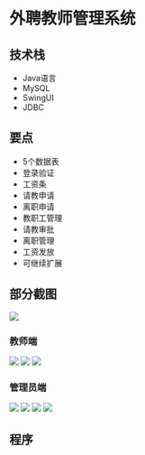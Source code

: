 # 外聘教师管理系统

<MyGlobalComponent />

## 技术栈
- Java语言
- MySQL
- SwingUI
- JDBC

## 要点
- 5个数据表
- 登录验证
- 工资条
- 请教申请
- 离职申请
- 教职工管理
- 请教审批
- 离职管理
- 工资发放
- 可继续扩展



## 部分截图
![](http://cdn.qiniu.liyansheng.top/img/20241213133741.png)
### 教师端
![](http://cdn.qiniu.liyansheng.top/img/20241213133855.png)
![](http://cdn.qiniu.liyansheng.top/img/20241213133914.png)
![](http://cdn.qiniu.liyansheng.top/img/20241213133936.png)

### 管理员端
![](http://cdn.qiniu.liyansheng.top/img/20241213134125.png)
![](http://cdn.qiniu.liyansheng.top/img/20241213134816.png)
![](http://cdn.qiniu.liyansheng.top/img/20241213134910.png)
![](http://cdn.qiniu.liyansheng.top/img/20241213134936.png)


## 程序
<PaymentButton :productId="102" />


